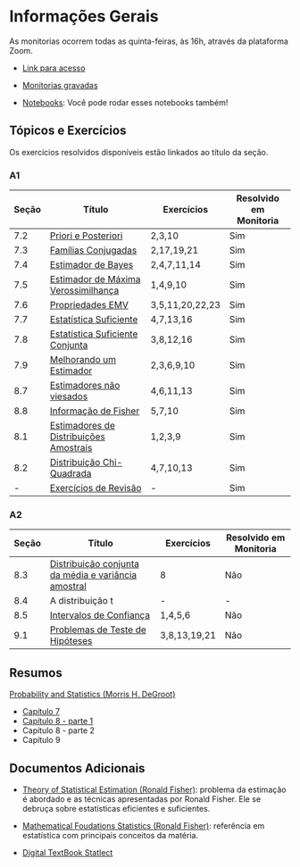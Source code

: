 # Informações Gerais 

As monitorias ocorrem todas as quinta-feiras, às 16h, através da plataforma
Zoom. 

- [Link para acesso](https://fgv-br.zoom.us/j/91598441676?pwd=YzJVckt0L2owT2lRb0k1S3FwOFVRdz09)

- [Monitorias gravadas](https://gvmail-my.sharepoint.com/:f:/g/personal/b37214_fgv_edu_br/EkrXFUG0yNRMlwwav0WIWUgBXxOS2UHHummnp4Vqt63csw?e=6mCICi)

- [Notebooks](https://github.com/lucasmoschen/TA_sessions/tree/master/Statistical_Inference/notebooks):
  Você pode rodar esses notebooks também!

## Tópicos e Exercícios 

Os exercícios resolvidos disponíveis estão linkados ao título da seção. 

### A1 

|Seção|Título|Exercícios|Resolvido em Monitoria|
|-----|------|----------|----------------------|
|7.2|[Priori e Posteriori](https://gvmail-my.sharepoint.com/:b:/g/personal/b37214_fgv_edu_br/EVy17SirPtZKsHAxL4hVWRsBcbI-BPVpZWxXV2zME3v2WA?e=JI1pZX)|2,3,10|Sim|
|7.3|[Famílias Conjugadas](https://gvmail-my.sharepoint.com/:b:/g/personal/b37214_fgv_edu_br/EXV8USKZSSVGmgF9V0uImUsBSptvmbtHDhVB_tGiPe0kzQ?e=dWY15i)|2,17,19,21|Sim|
|7.4|[Estimador de Bayes](https://gvmail-my.sharepoint.com/:b:/g/personal/b37214_fgv_edu_br/EZSyfDcd6EBFj7wvuiUrlN8BXD-SJi6vvtfFxMig2nLLbQ?e=43lAaJ)|2,4,7,11,14|Sim|
|7.5|[Estimador de Máxima Verossimilhança](https://gvmail-my.sharepoint.com/:b:/g/personal/b37214_fgv_edu_br/EblH0BT7pfJNmBOQFiJTKRUBzUof_mbSI4Ihk7t--tZMEg?e=PtL4tv)|1,4,9,10|Sim|
|7.6|[Propriedades EMV](https://gvmail-my.sharepoint.com/:b:/g/personal/b37214_fgv_edu_br/EfSWkX5IKfxIpvm8fKUoGsYBiIsP6Kpzi3hlM1WLvRMYmg?e=whC73f)|3,5,11,20,22,23|Sim|
|7.7|[Estatística Suficiente](https://gvmail-my.sharepoint.com/:b:/g/personal/b37214_fgv_edu_br/ES9CYP4YOolFtjjuTE70kucB-2XE1ggvMF9xI126E3O4lQ?e=6TnIUl)|4,7,13,16|Sim|
|7.8|[Estatística Suficiente Conjunta](https://gvmail-my.sharepoint.com/:b:/g/personal/b37214_fgv_edu_br/ER6VEILAjp9KjlBSlJZd5akBGZUyi7GCsNUjHpdyZFxB0w?e=dPgmKG)|3,8,12,16|Sim|
|7.9|[Melhorando um Estimador](https://gvmail-my.sharepoint.com/:b:/g/personal/b37214_fgv_edu_br/ETbm7lM1QO5Nuuvz7hhkIFEBgy6mw5mfFeIRN3F5-VX_Lw?e=wLqQMa)|2,3,6,9,10|Sim|
|8.7|[Estimadores não viesados](https://gvmail-my.sharepoint.com/:b:/g/personal/b37214_fgv_edu_br/EUjfHmt6ftZKiQjEqeDyv10BLDCN-ox6zKNG-I4un1X7MA?e=SA1pU8)|4,6,11,13|Sim|
|8.8|[Informação de Fisher](https://gvmail-my.sharepoint.com/:b:/g/personal/b37214_fgv_edu_br/EeD_5bf-40ZBjLMPTT9m1LUBpSFKZ710JfdMfeJMI2yO5Q?e=4wlhpz)|5,7,10|Sim|
|8.1|[Estimadores de Distribuições Amostrais](https://gvmail-my.sharepoint.com/:b:/g/personal/b37214_fgv_edu_br/EXZsQsg9FapKgRIa-xp8TXUB8f7G7UGqZqSQqp51vBiXmQ?e=qWwThZ)|1,2,3,9|Sim|
|8.2|[Distribuição Chi-Quadrada](https://gvmail-my.sharepoint.com/:b:/g/personal/b37214_fgv_edu_br/EX1bH7_qX7xNmRNePTi2IlEBZlhXSNlgnVgGV55DKhCYlQ?e=i2PFfv)|4,7,10,13|Sim|
|-|[Exercícios de Revisão](https://gvmail-my.sharepoint.com/:b:/g/personal/b37214_fgv_edu_br/EcQHn6DROm1PmI0XPqunSj4BTKe_ZFnZBYPQt0DiZ_qtZg?e=Hn6McJ)|-|Sim|

### A2 

|Seção|Título|Exercícios|Resolvido em Monitoria|
|-----|------|----------|----------------------|
|8.3|[Distribuição conjunta da média e variância amostral](https://gvmail-my.sharepoint.com/:b:/g/personal/b37214_fgv_edu_br/EYulYRdXXxxGmZ0q5cr8U_cBwX2E84R2N_2qlYzejYbSNg?e=59bwpY)|8|Não|
|8.4|A distribuição t|-|-|
|8.5|[Intervalos de Confiança](https://gvmail-my.sharepoint.com/:b:/g/personal/b37214_fgv_edu_br/EbFKyMMpgkNOhSoqbp-63ZkBn9dVwfPXpvhcKxIuoFt4hA?e=O9tK6W)|1,4,5,6|Não|
|9.1|[Problemas de Teste de Hipóteses](https://gvmail-my.sharepoint.com/:b:/g/personal/b37214_fgv_edu_br/ESXojyhh4KFKgUzzpE15kBAB04ZVSPpGl_2i_tbfOyY7xQ?e=bNFYtR)|3,8,13,19,21|Não|

## Resumos 

[Probability and Statistics (Morris H.
DeGroot)](https://www.amazon.com/Probability-Statistics-4th-Morris-DeGroot/dp/0321500466)

- [Capítulo 7](https://gvmail-my.sharepoint.com/:b:/g/personal/b37214_fgv_edu_br/ETzej0ptqCVIvb9_nzeb1gYBgOUE2wPy3ySG2uTHxmoqfw?e=1cKwbb)
- [Capítulo 8 - parte 1](https://gvmail-my.sharepoint.com/:b:/g/personal/b37214_fgv_edu_br/ERy_MG050_5KrK7TRBvYQV0Bn8l8f2TP3zdNvPLO2wGv_A?e=s29p8r)
- Capítulo 8 - parte 2
- Capítulo 9

## Documentos Adicionais 

- [Theory of Statistical
  Estimation (Ronald Fisher)](https://www.cambridge.org/core/journals/mathematical-proceedings-of-the-cambridge-philosophical-society/article/theory-of-statistical-estimation/7A05FB68C83B36C0E91D42C76AB177D4):
  problema da estimação é abordado e as técnicas apresentadas por Ronald
  Fisher. Ele se debruça sobre estatísticas eficientes e suficientes. 

- [Mathematical Foudations Statistics (Ronald
  Fisher)](https://royalsocietypublishing.org/doi/pdf/10.1098/rsta.1922.0009):
  referência em estatística com principais conceitos da matéria. 

- [Digital TextBook Statlect](https://www.statlect.com/)